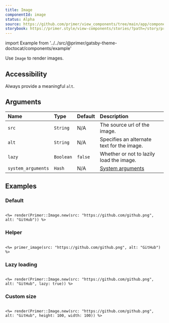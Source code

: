 ```yaml
---
title: Image
componentId: image
status: Alpha
source: https://github.com/primer/view_components/tree/main/app/components/primer/image.rb
storybook: https://primer.style/view-components/stories/?path=/story/primer-image
---
```


import Example from '../../src/@primer/gatsby-theme-doctocat/components/example'

<!-- Warning: AUTO-GENERATED file, do not edit. Add code comments to your Ruby instead <3 -->

Use `Image` to render images.

## Accessibility

Always provide a meaningful `alt`.

## Arguments

| Name | Type | Default | Description |
| :- | :- | :- | :- |
| `src` | `String` | N/A | The source url of the image. |
| `alt` | `String` | N/A | Specifies an alternate text for the image. |
| `lazy` | `Boolean` | `false` | Whether or not to lazily load the image. |
| `system_arguments` | `Hash` | N/A | [System arguments](/system-arguments) |

## Examples

### Default

<Example src="<img src='https://github.com/github.png' alt='GitHub' data-view-component='true' />" />

```erb

<%= render(Primer::Image.new(src: "https://github.com/github.png", alt: "GitHub")) %>
```

### Helper

<Example src="<img src='https://github.com/github.png' alt='GitHub' data-view-component='true' />" />

```erb

<%= primer_image(src: "https://github.com/github.png", alt: "GitHub") %>
```

### Lazy loading

<Example src="<img src='https://github.com/github.png' alt='GitHub' loading='lazy' decoding='async' data-view-component='true' />" />

```erb

<%= render(Primer::Image.new(src: "https://github.com/github.png", alt: "GitHub", lazy: true)) %>
```

### Custom size

<Example src="<img height='100' width='100' src='https://github.com/github.png' alt='GitHub' data-view-component='true' />" />

```erb

<%= render(Primer::Image.new(src: "https://github.com/github.png", alt: "GitHub", height: 100, width: 100)) %>
```
